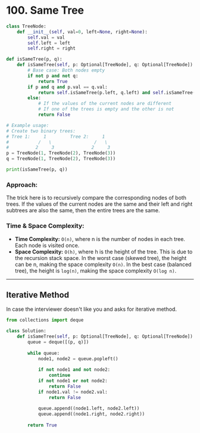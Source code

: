 # 100. Same Tree

```python
class TreeNode:
    def __init__(self, val=0, left=None, right=None):
        self.val = val
        self.left = left
        self.right = right

def isSameTree(p, q):
    def isSameTree(self, p: Optional[TreeNode], q: Optional[TreeNode]) -> bool:
        # Base case: Both nodes empty
        if not p and not q:
            return True
        if p and q and p.val == q.val:
            return self.isSameTree(p.left, q.left) and self.isSameTree(p.right, q.right)
        else:
            # If the values of the current nodes are different
            # If one of the trees is empty and the other is not
            return False

# Example usage:
# Create two binary trees:
# Tree 1:     1         Tree 2:     1
#           /   \                /   \
#          2     3              2     3
p = TreeNode(1, TreeNode(2), TreeNode(3))
q = TreeNode(1, TreeNode(2), TreeNode(3))

print(isSameTree(p, q))
```

### Approach:
The trick here is to recursively compare the corresponding nodes of both trees. If the values of the current nodes are the same and their left and right subtrees are also the same, then the entire trees are the same.

### Time & Space Complexity:
- **Time Complexity:** `O(n)`, where n is the number of nodes in each tree. Each node is visited once.
- **Space Complexity:** `O(h)`, where h is the height of the tree. This is due to the recursion stack space. In the worst case (skewed tree), the height can be n, making the space complexity `O(n)`. In the best case (balanced tree), the height is `log(n)`, making the space complexity `O(log n)`.


---

## Iterative Method

In case the interviewer doesn't like you and asks for iterative method.

```python
from collections import deque

class Solution:
    def isSameTree(self, p: Optional[TreeNode], q: Optional[TreeNode]) -> bool:
        queue = deque([(p, q)])
        
        while queue:
            node1, node2 = queue.popleft()
            
            if not node1 and not node2:
                continue
            if not node1 or not node2:
                return False
            if node1.val != node2.val:
                return False
            
            queue.append((node1.left, node2.left))
            queue.append((node1.right, node2.right))
        
        return True
```